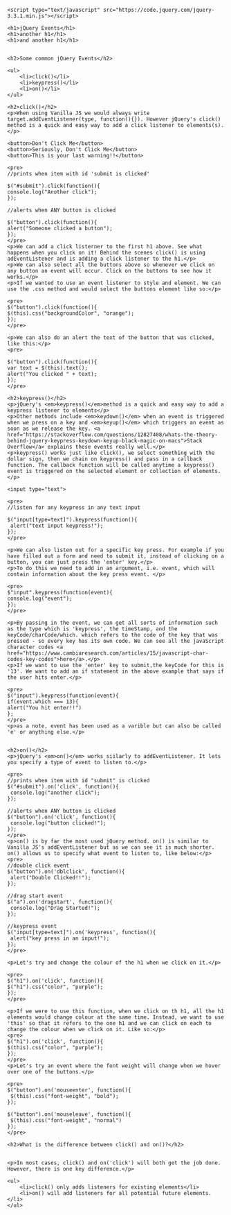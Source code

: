 <!DOCTYPE html>
<html>
<head>
	<title>jQuery Events</title>

	<script type="text/javascript" src="https://code.jquery.com/jquery-3.3.1.min.js"></script>
  <script>
 
   $ (function(){

    $("h1").click(function(){
      alert("clicked");
    });

    $("button").click(function(){
      var text = $(this).text();
      alert("You clicked " + text);
    });

      $("input[type=text]").keypress(function(){
     alert("text input keypress!");
    });

    $("input").keypress(function(event){
      if(event.which === 13){
      alert("You hit enter!!") 
      };
    });
    $("h1").on('click', function(){
      $(this).css("color", "purple");
    });

    $("button").on('mouseenter', function(){
      $(this).css("font-weight", "bold");
    });
    $("button").on('mouseleave', function(){
      $(this).css("font-weight", "normal")
    });
   });


  </script>
</head>
<body>

	<h1>jQuery Events</h1>
	<h1>another h1</h1>
	<h1>and another h1</h1>


	<h2>Some common jQuery Events</h2>

	<ul>
		<li>click()</li>
		<li>keypress()</li>
		<li>on()</li>
	</ul>

	<h2>click()</h2>
	<p>When using Vanilla JS we would always write target.addEventListener(type, function(){}). However jQuery's click() method is a quick and easy way to add a click listener to elements(s).</p>

	<button>Don't Click Me</button>
	<button>Seriously, Don't Click Me</button>
	<button>This is your last warning!!</button>

	<pre>
	//prints when item with id 'submit is clicked'

	$("#submit").click(function(){
	console.log("Another click");
	});

	//alerts when ANY button is clicked

	$("button").click(function(){
	alert("Someone clicked a button");
	});
	</pre>
	<p>We can add a click listerner to the first h1 above. See what happens when you click on it! Behind the scenes click() is using adEventListener and is adding a click listener to the h1.</p>
	<p>We can also select all the buttons above so whenever we click on any button an event will occur. Click on the buttons to see how it works.</p>
	<p>If we wanted to use an event listener to style and element. We can use the .css method and would select the buttons element like so:</p>

	<pre>
	$("button").click(function(){
 	$(this).css("backgroundColor", "orange");
 	});
	</pre>

	<p>We can also do an alert the text of the button that was clicked, like this:</p>
	<pre>
		
 	$("button").click(function(){
 	var text = $(this).text();
 	alert("You clicked " + text);
 	});
	</pre>

	<h2>keypress()</h2>
	<p>jQuery's <em>keypress()</em>method is a quick and easy way to add a keypress listener to elements</p>
	<p>Other methods include <em>keydown()</em> when an event is triggered when we press on a key and <em>keyup()</em> which triggers an event as soon as we release the key. <a href="https://stackoverflow.com/questions/12827408/whats-the-theory-behind-jquery-keypress-keydown-keyup-black-magic-on-macs">Stack Overflow</a> explains these events really well.</p>
	<p>keypress() works just like click(), we select something with the dollar sign, then we chain on keypress() and pass in a callback function. The callback function will be called anytime a keypress() event is triggered on the selected element or collection of elements.</p>

	<input type="text">

	<pre>
	//listen for any keypress in any text input

	$("input[type=text]").keypress(function(){
	 alert("text input keypress!");
	});
	</pre>

	<p>We can also listen out for a specific key press. For example if you have filled out a form and need to submit it, instead of clicking on a button, you can just press the 'enter' key.</p>
	<p>To do this we need to add in an argument, i.e. event, which will contain information about the key press event. </p>

	<pre>
	$"input".keypress(function(event){
	console.log("event");
	});
	</pre>

	<p>By passing in the event, we can get all sorts of information such as the type which is 'keypress', the timeStamp, and the keyCode/charCode/which. which refers to the code of the key that was pressed - so every key has its own code. We can see all the javaScript character codes <a href="https://www.cambiaresearch.com/articles/15/javascript-char-codes-key-codes">here</a>.</p>
	<p>If we want to use the 'enter' key to submit,the keyCode for this is '13'. We want to add an if statement in the above example that says if the user hits enter.</p>
	
	<pre>
	$("input").keypress(function(event){
	if(event.which === 13){
	alert("You hit enter!!") 
 	};
	</pre>
	<p>as a note, event has been used as a varible but can also be called 'e' or anything else.</p>


	<h2>on()</h2>
	<p>jQuery's <em>on()</em> works siilarly to addEventListener. It lets you specify a type of event to listen to.</p>

	<pre>
	//prints when item with id "submit" is clicked
	$("#submit").on('click', function(){
	 console.log("another click");
	});

	//alerts when ANY button is clicked
	$("button").on('click', function(){
	 console.log("button clicked!");
	});
	</pre>
	<p>on() is by far the most used jQuery method. on() is similar to Vanilla JS's addEventListener but as we can see it is much shorter. on() allows us to specify what event to listen to, like below:</p>
	<pre>
	//double click event
	$("button").on('dblclick', function(){
	 alert("Double Clicked!!");
	});

	//drag start event
	$("a").on('dragstart', function(){
	 console.log("Drag Started!");
	});

	//keypress event
	$("input[type=text]").on('keypress', function(){
	 alert("key press in an input!");
	});
	</pre>

	<p>Let's try and change the colour of the h1 when we click on it.</p>

	<pre>
	$("h1").on('click', function(){
	$("h1").css("color", "purple");
	});
	</pre>

	<p>If we were to use this function, when we click on th h1, all the h1 elements would change colour at the same time. Instead, we want to use 'this' so that it refers to the one h1 and we can click on each to change the colour when we click on it. Like so:</p>
	<pre>
	$("h1").on('click', function(){
	$(this).css("color", "purple");
	});
	</pre>
	<p>Let's try an event where the font weight will change when we hover over one of the buttons.</p>

	<pre>
	$("button").on('mouseenter', function(){
	 $(this).css("font-weight", "bold");
	});

	$("button").on('mouseleave', function(){
	 $(this).css("font-weight", "normal")
	});
	</pre>

	<h2>What is the difference between click() and on()?</h2>


	<p>In most cases, click() and on('click') will both get the job done. However, there is one key difference.</p>

	<ul>
		<li>click() only adds listeners for existing elements</li>
		<li>on() will add listeners for all potential future elements.</li>
	</ul>
</body>
</html>
